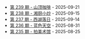 * [第 239 期 - 山顶咖啡](https://weekly.tw93.fun/posts/239-山顶咖啡) - 2025-09-21
* [第 238 期 - 湘厨小炒](https://weekly.tw93.fun/posts/238-湘厨小炒) - 2025-09-15
* [第 237 期 - 西湖落日](https://weekly.tw93.fun/posts/237-西湖落日) - 2025-09-14
* [第 236 期 - 蓝色天空](https://weekly.tw93.fun/posts/236-蓝色天空) - 2025-08-31
* [第 235 期 - 拍美术馆](https://weekly.tw93.fun/posts/235-拍美术馆) - 2025-08-25
